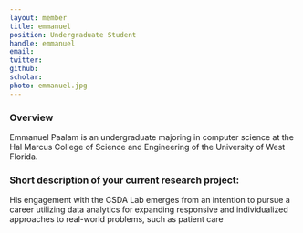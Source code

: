 ```yaml
---
layout: member
title: emmanuel 
position: Undergraduate Student
handle: emmanuel
email:  
twitter:
github:
scholar: 
photo: emmanuel.jpg
---
```


### Overview

Emmanuel Paalam is an undergraduate majoring in computer science at the Hal Marcus College of Science and Engineering of the University of West Florida. 

### Short description of your current research project:

His engagement with the CSDA Lab emerges from an intention to pursue a career utilizing data analytics for expanding responsive and individualized approaches to real-world problems, such as patient care

